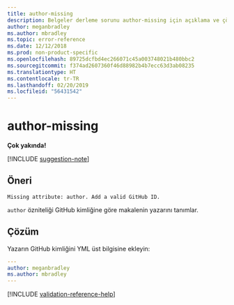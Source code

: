 ```yaml
---
title: author-missing
description: Belgeler derleme sorunu author-missing için açıklama ve çözüm
author: meganbradley
ms.author: mbradley
ms.topic: error-reference
ms.date: 12/12/2018
ms.prod: non-product-specific
ms.openlocfilehash: 89725dcfbd4ec266071c45a003748021b480bbc2
ms.sourcegitcommit: f374ad2607360f46d88982b4b7ecc63d3ab08235
ms.translationtype: HT
ms.contentlocale: tr-TR
ms.lasthandoff: 02/20/2019
ms.locfileid: "56431542"
---
```

# <a name="author-missing"></a>author-missing

**Çok yakında!**

[!INCLUDE [suggestion-note](includes/suggestion-note.md)]

## <a name="suggestion"></a>Öneri

`Missing attribute: author. Add a valid GitHub ID.`

`author` özniteliği GitHub kimliğine göre makalenin yazarını tanımlar. 

## <a name="resolution"></a>Çözüm

Yazarın GitHub kimliğini YML üst bilgisine ekleyin:

```yml
---
author: meganbradley
ms.author: mbradley
---
```

<!--make sure to add this file to your includes folder and verify the path-->
[!INCLUDE [validation-reference-help](includes/validation-reference-help.md)]